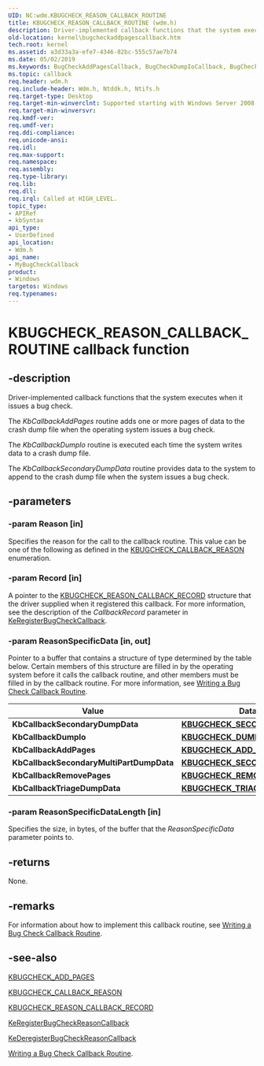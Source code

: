 ```yaml
---
UID: NC:wdm.KBUGCHECK_REASON_CALLBACK_ROUTINE
title: KBUGCHECK_REASON_CALLBACK_ROUTINE (wdm.h)
description: Driver-implemented callback functions that the system executes when it issues a bug check.
old-location: kernel\bugcheckaddpagescallback.htm
tech.root: kernel
ms.assetid: a3d33a3a-efe7-4346-82bc-555c57ae7b74
ms.date: 05/02/2019
ms.keywords: BugCheckAddPagesCallback, BugCheckDumpIoCallback, BugCheckSecondaryDumpDataCallback, DrvrRtns_337f5b60-9ed5-4a1b-a215-1d3b1e3abb1e.xml, KBUGCHECK_REASON_CALLBACK_ROUTINE, KBUGCHECK_REASON_CALLBACK_ROUTINE callback, MyBugCheckCallback, MyBugCheckCallback callback function [Kernel-Mode Driver Architecture], kernel.bugcheckaddpagescallback, wdm/MyBugCheckCallback
ms.topic: callback
req.header: wdm.h
req.include-header: Wdm.h, Ntddk.h, Ntifs.h
req.target-type: Desktop
req.target-min-winverclnt: Supported starting with Windows Server 2008.
req.target-min-winversvr: 
req.kmdf-ver: 
req.umdf-ver: 
req.ddi-compliance: 
req.unicode-ansi: 
req.idl: 
req.max-support: 
req.namespace: 
req.assembly: 
req.type-library: 
req.lib: 
req.dll: 
req.irql: Called at HIGH_LEVEL.
topic_type:
- APIRef
- kbSyntax
api_type:
- UserDefined
api_location:
- Wdm.h
api_name:
- MyBugCheckCallback
product:
- Windows
targetos: Windows
req.typenames: 
---
```


# KBUGCHECK_REASON_CALLBACK_ROUTINE callback function

## -description

Driver-implemented callback functions that the system executes when it issues a bug check.

The <i>KbCallbackAddPages</i> routine adds one or more pages of data to the crash dump file when the operating system issues a bug check.

The <i>KbCallbackDumpIo</i> routine is executed each time the system writes data to a crash dump file.

The <i>KbCallbackSecondaryDumpData</i> routine provides data to the system to append to the crash dump file when the system issues a bug check.

## -parameters

### -param Reason [in]

Specifies the reason for the call to the callback routine. This value can be one of the following as defined in the <a href="https://docs.microsoft.com/windows-hardware/drivers/ddi/content/wdm/ne-wdm-_kbugcheck_callback_reason">KBUGCHECK_CALLBACK_REASON</a> enumeration.


### -param Record [in]

A pointer to the <a href="https://docs.microsoft.com/windows-hardware/drivers/kernel/eprocess">KBUGCHECK_REASON_CALLBACK_RECORD</a> structure that the driver supplied when it registered this callback. For more information, see the description of the <i>CallbackRecord</i> parameter in <a href="https://docs.microsoft.com/windows-hardware/drivers/ddi/content/wdm/nf-wdm-keregisterbugcheckcallback">KeRegisterBugCheckCallback</a>.

### -param ReasonSpecificData [in, out]

Pointer to a buffer that contains a structure of type determined by the table below. Certain members of this structure are filled in by the operating system before it calls the callback routine, and other members must be filled in by the callback routine. For more information, see <a href="https://docs.microsoft.com/windows-hardware/drivers/kernel/writing-a-bug-check-callback-routine">Writing a Bug Check Callback Routine</a>.

|Value|Data Structure|
|--- |--- |
|**KbCallbackSecondaryDumpData**|[**KBUGCHECK_SECONDARY_DUMP_DATA**](https://docs.microsoft.com/windows-hardware/drivers/ddi/content/wdm/ns-wdm-_kbugcheck_secondary_dump_data)|
|**KbCallbackDumpIo**|[**KBUGCHECK_DUMP_IO**](https://docs.microsoft.com/windows-hardware/drivers/ddi/content/wdm/ns-wdm-_kbugcheck_dump_io)|
|**KbCallbackAddPages**|[**KBUGCHECK_ADD_PAGES**](https://docs.microsoft.com/windows-hardware/drivers/ddi/content/wdm/ns-wdm-_kbugcheck_add_pages)|
|**KbCallbackSecondaryMultiPartDumpData**|[**KBUGCHECK_SECONDARY_DUMP_DATA_EX**](https://docs.microsoft.com/windows-hardware/drivers/ddi/content/wdm/ns-wdm-_kbugcheck_secondary_dump_data_ex)|
|**KbCallbackRemovePages**|[**KBUGCHECK_REMOVE_PAGES**](https://docs.microsoft.com/windows-hardware/drivers/ddi/content/wdm/ns-wdm-_kbugcheck_remove_pages)|
|**KbCallbackTriageDumpData**|[**KBUGCHECK_TRIAGE_DUMP_DATA**](https://docs.microsoft.com/windows-hardware/drivers/ddi/content/wdm/ns-wdm-_kbugcheck_triage_dump_data)|

### -param ReasonSpecificDataLength [in]

Specifies the size, in bytes, of the buffer that the <i>ReasonSpecificData</i> parameter points to. 


## -returns

None.

## -remarks

For information about how to implement this callback routine, see <a href="https://docs.microsoft.com/windows-hardware/drivers/kernel/writing-a-bug-check-callback-routine">Writing a Bug Check Callback Routine</a>.

## -see-also

<a href="https://docs.microsoft.com/windows-hardware/drivers/ddi/content/wdm/ns-wdm-_kbugcheck_add_pages">KBUGCHECK_ADD_PAGES</a>

<a href="https://docs.microsoft.com/windows-hardware/drivers/ddi/content/wdm/ne-wdm-_kbugcheck_callback_reason">KBUGCHECK_CALLBACK_REASON</a>

<a href="https://docs.microsoft.com/windows-hardware/drivers/kernel/eprocess">KBUGCHECK_REASON_CALLBACK_RECORD</a>

<a href="https://docs.microsoft.com/windows-hardware/drivers/ddi/content/wdm/nf-wdm-keregisterbugcheckreasoncallback">KeRegisterBugCheckReasonCallback</a>

<a href="https://docs.microsoft.com/windows-hardware/drivers/ddi/content/wdm/nf-wdm-kederegisterbugcheckreasoncallback">KeDeregisterBugCheckReasonCallback</a>

<a href="https://docs.microsoft.com/windows-hardware/drivers/kernel/writing-a-bug-check-callback-routine">Writing a Bug Check Callback Routine</a>.
